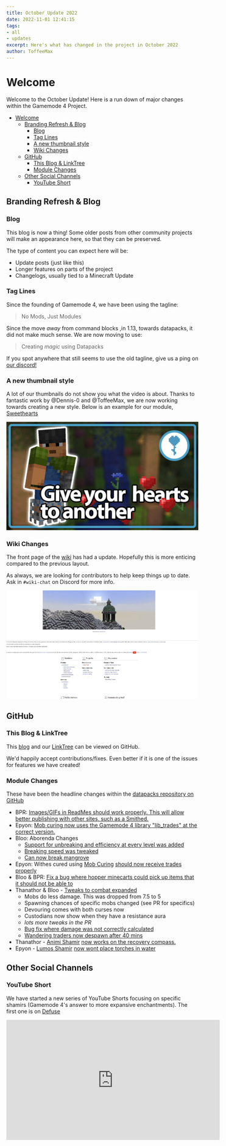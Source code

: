 ```yaml
---
title: October Update 2022
date: 2022-11-01 12:41:15
tags:
- all
- updates
excerpt: Here's what has changed in the project in October 2022
author: ToffeeMax
---
```

# Welcome
Welcome to the October Update! Here is a run down of major changes within the Gamemode 4 Project.

- [Welcome](#welcome)
  - [Branding Refresh & Blog](#branding-refresh--blog)
    - [Blog](#blog)
    - [Tag Lines](#tag-lines)
    - [A new thumbnail style](#a-new-thumbnail-style)
    - [Wiki Changes](#wiki-changes)
  - [GitHub](#github)
    - [This Blog & LinkTree](#this-blog--linktree)
    - [Module Changes](#module-changes)
  - [Other Social Channels](#other-social-channels)
    - [YouTube Short](#youtube-short)

## Branding Refresh & Blog

### Blog

This blog is now a thing! Some older posts from other community projects will make an appearance here, so that they can be preserved. 

The type of content you can expect here will be:
- Update posts (just like this)
- Longer features on parts of the project
- Changelogs, usually tied to a Minecraft Update

### Tag Lines
Since the founding of Gamemode 4, we have been using the tagline:
> No Mods, Just Modules

Since the move *away* from command blocks ,in 1.13, towards datapacks, it did not make much sense. We are now moving to use:
> Creating *magic* using Datapacks

If you spot anywhere that still seems to use the old tagline, give us a ping on [our discord!](https://gm4.co/discord)

### A new thumbnail style

A lot of our thumbnails do not show you what the video is about. Thanks to fantastic work by @Dennis-0 and @ToffeeMax, we are now working towards creating a new style. Below is an example for our module, [Sweethearts](https://gm4.co/modules/sweethearts)

![New Thumbnail Style](images/October-Update/Sweathearts%20alt%204-%20Thumbnail.png)

### Wiki Changes
The front page of the [wiki](https://wiki.gm4.co) has had a update. Hopefully this is more enticing compared to the previous layout.

As always, we are looking for contributors to help keep things up to date. Ask in `#wiki-chat` on Discord for more info.

![Wiki Page Change](images/October-Update/newwikipage.jpg)

## GitHub

### This Blog & LinkTree

This [blog](https://github.com/Gamemode4Dev/blog) and our [LinkTree](https://github.com/Gamemode4Dev/LinkTree) can be viewed on GitHub.

We'd happily accept contributions/fixes. Even better if it is one of the issues for features we have created!


### Module Changes
These have been the headline changes within the [datapacks repository on GitHub](https://github.com/Gamemode4Dev/GM4_Datapacks)

- BPR: [Images/GIFs in ReadMes should work properly. This will allow better publishing with other sites, such as a Smithed.](https://github.com/Gamemode4Dev/GM4_Datapacks/commit/ae4f71bfe785ba725861564583f74f3d145c6900)
- Epyon: [Mob curing now uses the Gamemode 4 library "lib_trades" at the correct version.](https://github.com/Gamemode4Dev/GM4_Datapacks/commit/78232fb20ca254db7f67c5bcdb06185e976201e9)
- Bloo: Aborenda Changes
  - [Support for unbreaking and efficiency at every level was added](https://github.com/Gamemode4Dev/GM4_Datapacks/commit/35dc03885db7606415fd112ef801359598a5be91)
  - [Breaking speed was tweaked](https://github.com/Gamemode4Dev/GM4_Datapacks/commit/35dc03885db7606415fd112ef801359598a5be91)
  - [Can now break mangrove](https://github.com/Gamemode4Dev/GM4_Datapacks/commit/352b14c729cd627d01216ee577edab47fdfa8451)
- Epyon: Withes cured using [Mob Curing](https://gm4.co/modules/mob-curing) [should now receive trades properly](https://github.com/Gamemode4Dev/GM4_Datapacks/commit/09ff7c575ab3e211a28f005b62716199aa5e9b1d)
- Bloo & BPR: [Fix a bug where hopper minecarts could pick up items that it should not be able to](https://github.com/Gamemode4Dev/GM4_Datapacks/commit/d02b3e7a86881bc3444473ed48b92fd11274750d)
- Thanathor & Bloo - [Tweaks to combat expanded](https://github.com/Gamemode4Dev/GM4_Datapacks/commit/fe6f53023a866e598df5be47231ba893d66180e8)
  - Mobs do less damage. This was dropped from 7.5 to 5
  - Spawning chances of specific mobs changed (see PR for specifics)
  - Devouring comes with both curses now
  - Custodians now show when they have a resistance aura
  - *lots more tweaks in the PR*
  - [Bug fix where damage was not correctly calculated](https://github.com/Gamemode4Dev/GM4_Datapacks/commit/4ef60a8187b136d211f54f23a4ed29d990590963)
  - [Wandering traders now despawn after 40 mins](https://github.com/Gamemode4Dev/GM4_Datapacks/commit/4ef60a8187b136d211f54f23a4ed29d990590963)
- Thanathor - [Animi Shamir](https://gm4.co/modules/animi-shamir) [now works on the recovery compass.](https://gm4.co/modules/animi-shamir)
- Epyon - [Lumos Shamir](https://gm4.co/modules/lumos-shamir) [now wont place torches in water](https://github.com/Gamemode4Dev/GM4_Datapacks/commit/50f191e99a053499184cb6145d848384172dfd67)

## Other Social Channels

### YouTube Short
We have started a new series of YouTube Shorts focusing on specific shamirs (Gamemode 4's answer to more expansive enchantments). The first one is on [Defuse](https://wiki.gm4.co/wiki/Metallurgy/Defuse_Shamir)

<iframe width="560" height="315" src="https://www.youtube.com/embed/VpejRJbGZiA" title="YouTube video player" frameborder="0" allow="accelerometer; autoplay; clipboard-write; encrypted-media; gyroscope; picture-in-picture" allowfullscreen></iframe>


